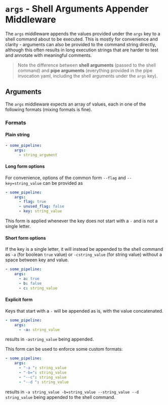 # `args` - Shell Arguments Appender Middleware

The `args` middleware appends the values provided under the `args` key to a shell command about to be executed. This is mostly for convenience and clarity - arguments can also be provided to the command string directly, although this often results in long execution strings that are harder to test and annotate with meaningful comments.

> Note the difference between **shell arguments** (passed to the shell command) and **pipe arguments** (everything provided in the pipe invocation yaml, including the shell arguments under the `args` key).

## Arguments

The `args` middleware expects an array of values, each in one of the following formats (mixing formats is fine).

### Formats

#### Plain string

```yaml
- some_pipeline:
    args:
      - string_argument
```

#### Long form options

For convenience, options of the common form `--flag` and `--key=string_value` can be provided as

```yaml
- some_pipeline:
    args:
      - flag: true
      - unused_flag: false
      - key: string_value
```

This form is applied whenever the key does not start with a `-` and is not a single letter.

#### Short form options

If the key is a single letter, it will instead be appended to the shell command as `-a` (for boolean `true` value) or `-cstring_value` (for string value) without a space between key and value.

```yaml
- some_pipeline:
    args:
      - a: true
      - b: false
      - c: string_value
```

#### Explicit form

Keys that start with a `-` will be appended as is, with the value concatenated.

```yaml
- some_pipeline:
    args:
      - -a: string_value
```

results in `-astring_value` being appended.

This form can be used to enforce some custom formats:

```yaml
- some_pipeline:
    args:
      - "-a ": string_value
      - "-b=": string_value
      - "--c": string_value
      - "--d ": string_value
```

results in `-a string_value -b=string_value --string_value --d string_value` being appended to the shell command.